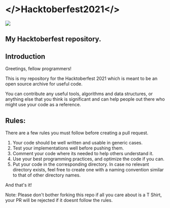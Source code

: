 # </>Hacktoberfest2021</>

![](https://hacktoberfest.digitalocean.com/_nuxt/img/logo-hacktoberfest-full.f42e3b1.svg)

## My Hacktoberfest repository.

## Introduction

Greetings, fellow programmers!

This is my repository for the Hacktoberfest 2021 which is meant to be an open source archive for useful code.

You can contribute any useful tools, algorithms and data structures, or anything else that you think is significant and can help people out there who might use your code as a reference.

## Rules:

There are a few rules you must follow before creating a pull request.

1. Your code should be well written and usable in generic cases.
2. Test your implementations well before pushing them.
3. Comment your code where its needed to help others understand it. 
4. Use your best programming practices, and optimize the code if you can.
5. Put your code in the corresponding directory. In case no relevant directory exists, feel free to create one with a 
   naming convention similar to that of other directory names.

And that's it!

Note: Please don't bother forking this repo if all you care about is a T Shirt, your PR will be rejected if it doesnt follow the rules.

